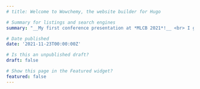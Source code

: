 ```yaml
---
# title: Welcome to Wowchemy, the website builder for Hugo

# Summary for listings and search engines
summary: "__My first conference presentation at *MLCB 2021*!__ <br> I gave a poster presentation on my project [Extending Similarity Network-Based Classifiers to the Non-Coding Genome and Deep Learning](publication/conference-paper/mlcb2021/MLCB2021_poster.pdf), done as part of my Co-op at Ontario Institute for Cancer Research, at *Machine Learning in Computational Biology (MLCB) 2021*!"

# Date published
date: '2021-11-23T00:00:00Z'

# Is this an unpublished draft?
draft: false

# Show this page in the Featured widget?
featured: false
---
```

